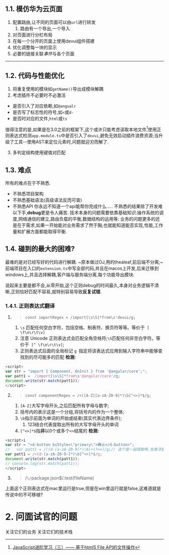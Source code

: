 ## 1.1. 模仿华为云页面
1. 配置路由,让不同的页面可以由`url`进行转发
    1. 路由有一个导出,一个导入
2. 对页面进行分栏布局
3. 在每一个分开的页面上使用devui组件搭建
4. 优化调整每一块的显示
5. 必要的链接关联*事件*与各个页面
---


## 1.2. 代码与性能优化
1. 将重复使用的模块如`getName()`导出成模块解耦
2. 考虑插件不必要时不必激活
  - 是否引入了对应依赖,如`@angualr`
  - 是否写了标志性的符号,如`<`或`d-`
  - 是否时对应的文件,`html`或`ts`

值得注意的是,如果是在3.0之前的框架下,这个或许只能考虑读取本地文件[^FileReader]使用正则表达式检测`app.module.ts`中是否引入了`devui`,避免无效启动插件浪费资源;当升级了工具--使用AST来定位元素时,问题就迎刃而解了.
[^FileReader]:[JavaScript进阶学习（三）—— 基于html5 File API的文件操作](https://segmentfault.com/a/1190000006600936#item-3)

3. 多判定结构使用键值对匹配

## 1.3. 难点
所有的难点在于不熟悉.

- 不熟悉项目架构
- 不熟悉基础语法(高级语法反而可查)
- 不熟悉API
你永远不知道一个api能帮你完成什么.....
不熟悉的结果除了开发难以下手,**debug**更是令人痛苦.
技术本身的问题需要依靠基础知识:操作系统的调度,网络通信的建立,路由负载的平衡,数据结构的运用等:
业务的问题更多的还是在于需求,如果一开始能对业务需求了然于胸,也就能知道能否实现,性能,工作量和扩展方面都能取得平衡.
## 1.4. 碰到的最大的困难?
最难的是对已经写好的代码进行解耦.
~原本做过OJ,用的thealeaf,前后端不分离;~
前端项目在入口的`extension.ts`中写全部代码,并且在macos上开发,后来迁移到windows上,并且选择解耦,客户端与服务端分离,每个功能导出模块.

说起来主要是都不会,从零开始,这个正则debug的时间最久,本身对业务逻辑不清晰,正则恰好匹配不容易,就特别容易导致**反复试错**.
### 1.4.1. 正则表达式翻译
1. > `const importRegex = /import[\s\S]*from\s'devui/g;`
    1. `\s` 匹配任何空白字符，包括空格、制表符、换页符等等。等价于` [ \f\n\r\t\v]`
    2. 注意 Unicode 正则表达式会匹配全角空格符;`\S`匹配任何非空白字符。等价于` [^ \f\n\r\t\v]`;
    3. 正则表达式后面的全局标记 `g `指定将该表达式应用到输入字符串中能够查找到的尽可能多的匹配
**检测:**
```js
<script>
var str = "import { Component, OnInit } from '@angular/core';";
var patt1 =  /import[\s\S]*from\s'@angular/core'/g;
document.write(str.match(patt1));
</script>
```
2. >`const componentRegex = /<([A-Z][a-zA-Z0-9]*)\b[^<>]*$/g;`
    1. `[A-Z]`大写字母开头,之后匹配所有字母与数字;
    2. 括号内的表示这是一个分组,将括号内的作为一个整体;
    3. `\b`指示前面为单词的开始或结束(其实代表边界条件);
        1. 123结合代表提取出所有的大写字母开头的单词
    4. `[^<>]*$`指**非**以0个或多个`<>`结尾的
**检测:**

```js
<script>i
var str = "<d-button bsStyle=\"primary\">确认</d-button>";
//   var patt1 = /((d-[a-zA-Z0-9]*)\b)+(?=>)/g;// 这个是一段提取啊,在悬浮提示的静态提取中或许有用?
var patt1 = /<(d-[a-zA-Z0-9-]*)\b[^<>]*$/g;
document.write(str.match(patt1));
// console.log(str.match(patt1));
</script>
```
 
3. >/`\/`package\.json$/.test(fileName)

上面这个正则表达式在mac里运行是<color>true</color>,但是在win里运行就是false,这难道就是传说中的不可移植?

# 2. 问面试官的问题
关注它们的业务
关注它们的技术栈